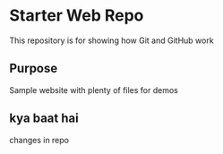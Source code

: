 # Starter Web Repo

This repository is for showing how Git and GitHub work

## Purpose

Sample website with plenty of files for demos

## kya baat hai 

changes in repo
